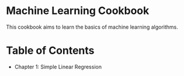 Machine Learning Cookbook
=========================

This cookbook aims to learn the basics of machine learning algorithms.


Table of Contents
=================

* Chapter 1: Simple Linear Regression